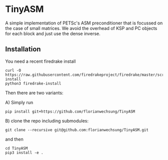 # TinyASM

A simple implementation of PETSc's ASM preconditioner that is focussed on the
case of small matrices. We avoid the overhead of KSP and PC objects for each
block and just use the dense inverse.

## Installation

You need a recent firedrake install

    curl -O https://raw.githubusercontent.com/firedrakeproject/firedrake/master/scripts/firedrake-install
    python3 firedrake-install

Then there are two variants:

A) Simply run

    pip install git+https://github.com/florianwechsung/TinyASM

B) clone the repo including submodules:

    git clone --recursive git@github.com:florianwechsung/TinyASM.git

and then
    
    cd TinyASM
    pip3 install -e .

